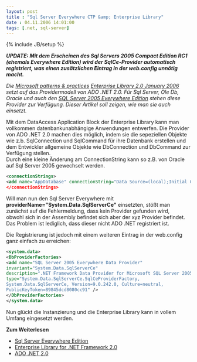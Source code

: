 ```yaml
---
layout: post
title : "Sql Server Everywhere CTP &amp; Enterprise Library"
date : 04.11.2006 14:01:00
tags: [.net, sql-server]
---
```

{% include JB/setup %}

___UPDATE: Mit dem Erscheinen des Sql Servers 2005 Compact Edition RC1 (ehemals Everywhere Edition) wird der SqlCe-Provider automatisch registriert, was einen zusätzlichen Eintrag in der web.config unnötig macht.___

_Die [Microsoft patterns & practices](http://msdn.microsoft.com/practices/) [Enterprise Library 2.0 January 2006](http://www.microsoft.com/downloads/details.aspx?FamilyId=5A14E870-406B-4F2A-B723-97BA84AE80B5&displaylang=en) setzt auf das Providermodell von ADO .NET 2.0. Für Sql Server, Ole Db, Oracle und auch den [SQL Server 2005 Everywhere Edition](http://www.microsoft.com/sql/CTP_sqlserver2005everywhereedition.mspx) stehen diese Provider zur Verfügung. Dieser Artikel soll zeigen, wie man sie auch einsetzt._

Mit dem DataAccess Application Block der Enterprise Library kann man vollkommen datenbankunabhängige Anwendungen entwerfen. Die Provider von ADO .NET 2.0 machen dies möglich, indem sie die sepeziellen Objekte wie z.b. SqlConnection und SqlCommand für ihre Datenbank erstellen und dem Entwickler allgemeine Objekte wie DbConnection und DbCommand zur Verfügung stellen.  
Durch eine kleine Änderung am ConnectionString kann so z.B. von Oracle auf Sql Server 2005 gewechselt werden.

``` xml
<connectionStrings>  
<add name="AppDatabase" connectionString="Data Source=(local);Initial Catalog=dbname;User Id=user;Password=pwd;" __providerName="System.Data.SqlClient"__/>  
</connectionStrings>
```

Will man nun den Sql Server Everywhere mit __providerName="System.Data.SqlServerCe"__ einsetzten, stößt man zunächst auf die Fehlermeldung, dass kein Provider gefunden wird, obwohl sich in der Assembly befindet sich aber der xyz Provider befindet. Das Problem ist lediglich, dass dieser nicht ADO .NET registriert ist.

Die Registrierung ist jedoch mit einem weiteren Eintrag in der web.config ganz einfach zu erreichen:

``` xml
<system.data>  
<DbProviderFactories>  
<add name="SQL Server 2005 Everywhere Data Provider"  
invariant="System.Data.SqlServerCe"  
description=".NET Framework Data Provider for Microsoft SQL Server 2005 Mobile Edition"  
type="System.Data.SqlServerCe.SqlCeProviderFactory,  
System.Data.SqlServerCe, Version=9.0.242.0, Culture=neutral,  
PublicKeyToken=89845dcd8080cc91" />  
</DbProviderFactories>  
</system.data>
```

Nun glückt die Instanzierung und die Enterprise Library kann in vollem Umfang eingesetzt werden.

__Zum Weiterlesen__

- [Sql Server Everywhere Edition](http://www.microsoft.com/sql/CTP_sqlserver2005everywhereedition.mspx)
- [Enterprise Library for .NET Framework 2.0](http://msdn.microsoft.com/library/?url=/library/en-us/dnpag2/html/EntLib2.asp)
- [ADO .NET 2.0](http://www.microsoft.com/germany/msdn/library/net/ADONET20.mspx?mfr=true)
